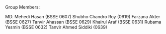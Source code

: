 Group Members:

MD. Mehedi Hasan (BSSE 0607)
Shubho Chandro Roy (0619)
Farzana Akter (BSSE 0627)
Tanvir Ahassan (BSSE 0629)
Khairul Araf (BSSE 0631)
Rubama Yesmin (BSSE 0632)
Tanvir Ahmed Siddiki (0639)

